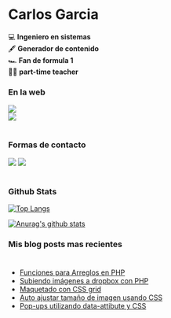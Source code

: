 # Carlos Garcia

💻 **Ingeniero en sistemas**  
🖋 **Generador de contenido**  
🏎 **Fan de formula 1**  
👨‍🏫 **part-time teacher**  

### En la web
[<img src="https://img.shields.io/website?label=csharlscode&url=https%3A%2F%2Fcharlescode.wordpress.com"/>](https://charlescode.wordpress.com)  
[<img src="https://img.shields.io/stackexchange/stackoverflow/r/2096394?order=desc&sort=reputation&site=stackoverflow?style=plastic"/>](https://stackoverflow.com/users/2096394/csharls)

#
### Formas de contacto  

[<img src="https://img.icons8.com/android/24/000000/twitter.png"/>](https://twitter.com/csharls) 
[<img src="https://img.icons8.com/android/24/000000/linkedin.png"/>](https://linkedin.com/in/csharls)

#
### Github Stats

[![Top Langs](https://github-readme-stats.vercel.app/api/top-langs/?username=CSharles&layout=compact)](https://github.com/anuraghazra/github-readme-stats)  

[![Anurag's github stats](https://github-readme-stats.vercel.app/api?username=CSharles)](https://github.com/anuraghazra/github-readme-stats)  


### Mis blog posts mas recientes
#
<!-- BLOG-POST-LIST:START -->
- [Funciones para Arreglos en PHP](https://charlescode.wordpress.com/2021/06/15/funciones-para-arreglos-en-php/)
- [Subiendo imágenes a dropbox con PHP](https://charlescode.wordpress.com/2021/02/17/subiendo-imagenes-a-dropbox-con-php/)
- [Maquetado con CSS grid](https://charlescode.wordpress.com/2020/10/24/maquetado-con-css-grid/)
- [Auto ajustar tamaño de imagen usando CSS](https://charlescode.wordpress.com/2015/08/06/auto-ajustar-tamano-de-imagen-usando-css/)
- [Pop-ups utilizando data-attibute y CSS](https://charlescode.wordpress.com/2015/08/06/pop-ups-utilizando-data-attibute-y-css/)
<!-- BLOG-POST-LIST:END -->
